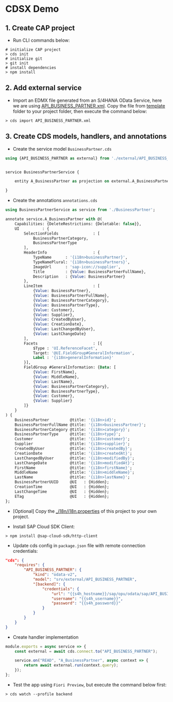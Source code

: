# CDSX Demo

## 1. Create CAP project

- Run CLI commands below:

```shell
# initialize CAP project
> cds init
# initialize git
> git init
# install dependencies
> npm install
```

## 2. Add external service

- Import an EDMX file generated from an S/4HANA OData Service, here we are using [API_BUSINESS_PARTNER.xml](template/API_BUSINESS_PARTNER.xml). Copy the file from [template](template) folder to your project folder, then execute the command below:

```shell
> cds import API_BUSINESS_PARTNER.xml
```

## 3. Create CDS models, handlers, and annotations

- Create the service model `BusinessPartner.cds`

```sql
using {API_BUSINESS_PARTNER as external} from './external/API_BUSINESS_PARTNER';


service BusinessPartnerService {

    entity A_BusinessPartner as projection on external.A_BusinessPartner;

}
```

- Create the annotations `annotations.cds`

```sql
using BusinessPartnerService as service from './BusinessPartner';

annotate service.A_BusinessPartner with @(
    Capabilities: {DeleteRestrictions: {Deletable: false}},
    UI          : {
        SelectionFields               : [
            BusinessPartnerCategory,
            BusinessPartnerType
        ],
        HeaderInfo                    : {
            TypeName      : '{i18n>businessPartner}',
            TypeNamePlural: '{i18n>businessPartners}',
            ImageUrl      : 'sap-icon://supplier',
            Title         : {Value: BusinessPartnerFullName},
            Description   : {Value: BusinessPartner}
        },
        LineItem                      : [
            {Value: BusinessPartner},
            {Value: BusinessPartnerFullName},
            {Value: BusinessPartnerCategory},
            {Value: BusinessPartnerType},
            {Value: Customer},
            {Value: Supplier},
            {Value: CreatedByUser},
            {Value: CreationDate},
            {Value: LastChangedByUser},
            {Value: LastChangeDate}
        ],
        Facets                        : [{
            $Type : 'UI.ReferenceFacet',
            Target: '@UI.FieldGroup#GeneralInformation',
            Label : '{i18n>generalInformation}'
        }],
        FieldGroup #GeneralInformation: {Data: [
            {Value: FirstName},
            {Value: MiddleName},
            {Value: LastName},
            {Value: BusinessPartnerCategory},
            {Value: BusinessPartnerType},
            {Value: Customer},
            {Value: Supplier}
        ]}
    }
) {
    BusinessPartner         @title: '{i18n>id}';
    BusinessPartnerFullName @title: '{i18n>businessPartner}';
    BusinessPartnerCategory @title: '{i18n>category}';
    BusinessPartnerType     @title: '{i18n>type}';
    Customer                @title: '{i18n>customer}';
    Supplier                @title: '{i18n>supplier}';
    CreatedByUser           @title: '{i18n>createdBy}';
    CreationDate            @title: '{i18n>createdAt}';
    LastChangedByUser       @title: '{i18n>modifiedBy}';
    LastChangeDate          @title: '{i18n>modifiedAt}';
    FirstName               @title: '{i18n>firstName}';
    MiddleName              @title: '{i18n>middleName}';
    LastName                @title: '{i18n>lastName}';
    BusinessPartnerUUID     @UI   : {Hidden};
    CreationTime            @UI   : {Hidden};
    LastChangeTime          @UI   : {Hidden};
    ETag                    @UI   : {Hidden};
};
```

- [Optional] Copy the [_i18n/i18n.properties](_i18n/i18n.properties) of this project to your own project.

- Install SAP Cloud SDK Client:

```shell
> npm install @sap-cloud-sdk/http-client
```

- Update cds config in `package.json` file with remote connection credentials:

```json
"cds": {
	"requires": {
		"API_BUSINESS_PARTNER": {
			"kind": "odata-v2",
			"model": "srv/external/API_BUSINESS_PARTNER",
			"[backend]": {
				"credentials": {
					"url": "{{s4h_hostname}}/sap/opu/odata/sap/API_BUSINESS_PARTNER",
					"username": "{{s4h_username}}",
					"password": "{{s4h_password}}"
				}
			}
		}
	}
}
```

- Create handler implementation

```javascript
module.exports = async service => {
	const external = await cds.connect.to("API_BUSINESS_PARTNER");

	service.on("READ", "A_BusinessPartner", async context => {
		return await external.run(context.query);
	});
};
```

- Test the app using `Fiori Preview`, but execute the command below first:

```shell
> cds watch --profile backend
```
